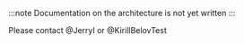 :::note
Documentation on the architecture is not yet written
:::

Please contact @JerryI or @KirillBelovTest

